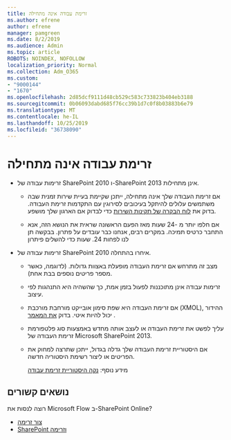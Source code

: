 ```yaml
---
title: זרימת עבודה אינה מתחילה
ms.author: efrene
author: efrene
manager: pamgreen
ms.date: 8/2/2019
ms.audience: Admin
ms.topic: article
ROBOTS: NOINDEX, NOFOLLOW
localization_priority: Normal
ms.collection: Adm_O365
ms.custom:
- "9000144"
- "1670"
ms.openlocfilehash: 2d85dcf9111d48cb529c583c733823b404eb3188
ms.sourcegitcommit: 0b06093dabd685f76cc39b1d7c0f8b03883b6e79
ms.translationtype: MT
ms.contentlocale: he-IL
ms.lasthandoff: 10/25/2019
ms.locfileid: "36738090"
---
```

# <a name="workflow-is-not-starting"></a>זרימת עבודה אינה מתחילה

- זרימות עבודה של SharePoint 2010 ו-SharePoint 2013 אינן מתחילות.

    - אם זרימת העבודה שלך אינה מתחילה, ייתכן שקיימת בעיית שירות זמנית שבה משתמשים עלולים להיתקל בעיכובים לסירוגין עם התקדמות זרימת העבודה. בדוק את [לוח הבקרה של תקינות השירות](https:/admin.microsoft.com/AdminPortal/Home#/servicehealth) כדי לבדוק אם הארגון שלך מושפע.

    - אם חלפו יותר מ -24 שעות מאז הפעם הראשונה שראית את הנושא הזה, אנא התחבר כרטיס תמיכה. במקרים רבים, אנחנו כבר עובדים על פתרון. בבקשה תן לנו לפחות 24. שעות כדי להשלים פיתרון

- זרימות עבודה של SharePoint 2010 איחרו בהתחלה.

    - מצב זה מתרחש אם זרימת העבודה מופעלת באצוות גדולות. (לדוגמה, כאשר מספר פריטים נוספים בבת אחת).

    - זרימות עבודה אינן מתוכננות לפעול בזמן אמת, כך שהשהיה היא התנהגות לפי עיצוב.

   -  אם זרימת העבודה היא שפת סימון אובייקט מורחבת מורכבת (XMOL), ההידור יכול להיות איטי. בדוק [את המאמר](https://support.microsoft.com//kb/3043697) .

    - עליך לפשט את זרימת העבודה או לעצב אותה מחדש באמצעות סוג פלטפורמת זרימת העבודה של Microsoft SharePoint 2013.

    - אם היסטוריית זרימת העבודה שלך גדלה בגדול, ייתכן שתרצה למחוק את הפריטים או ליצור רשימת היסטוריה חדשה.

        מידע נוסף: [נקה היסטוריית זרימת עבודה](https://blogs.technet.microsoft.com/marj/2015/08/07/sharepoint-2010-workflows-best-practice-purge-workflow-history-list-items/)


## <a name="related-topics"></a>נושאים קשורים
רוצה לנסות את Microsoft Flow ב-SharePoint Online?
- [צור זרימה](https://support.office.com/article/Create-a-flow-for-a-list-or-library-in-SharePoint-Online-or-OneDrive-for-Business-a9c3e03b-0654-46af-a254-20252e580d01) 
- [SharePoint וזרימה](https://flow.microsoft.com/blog/sharepoint-and-flow/) 



